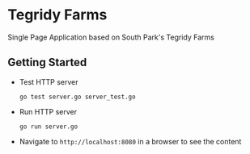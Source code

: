 # Tegridy Farms

Single Page Application based on South Park's Tegridy Farms

## Getting Started

+ Test HTTP server

  `go test server.go server_test.go`

+ Run HTTP server

  `go run server.go`

+ Navigate to `http://localhost:8080` in a browser to see the content

